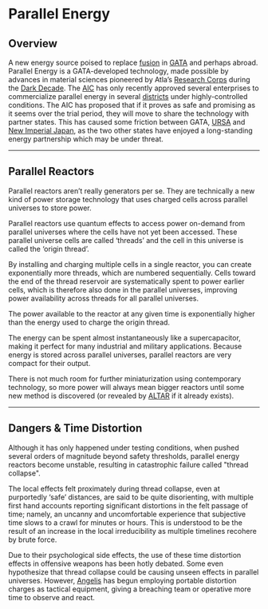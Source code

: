 # Parallel Energy

## Overview

A new energy source poised to replace [fusion](fusion-energy.md) in [GATA](../../nations/gata/) and perhaps abroad. Parallel Energy is a GATA-developed technology, made possible by advances in material sciences pioneered by Atla’s [Research Corps](../../nations/gata/history/the-research-corps.md#overview) during the [Dark Decade](../history/the-dark-decade.md). The [AIC](../../nations/gata/institutions/atlan-information-control-aic.md) has only recently approved several enterprises to commercialize parallel energy in several [districts](../../nations/gata/politics/districts.md) under highly-controlled conditions. The AIC has proposed that if it proves as safe and promising as it seems over the trial period, they will move to share the technology with partner states. This has caused some friction between GATA, [URSA](../../nations/ursa/) and [New Imperial Japan](../../nations/new-imperial-japan/), as the two other states have enjoyed a long-standing energy partnership which may be under threat.

***

## **Parallel Reactors**

Parallel reactors aren’t really generators per se. They are technically a new kind of power storage technology that uses charged cells across parallel universes to store power.

Parallel reactors use quantum effects to access power on-demand from parallel universes where the cells have not yet been accessed. These parallel universe cells are called ‘threads’ and the cell in this universe is called the ‘origin thread’.

By installing and charging multiple cells in a single reactor, you can create exponentially more threads, which are numbered sequentially. Cells toward the end of the thread reservoir are systematically spent to power earlier cells, which is therefore also done in the parallel universes, improving power availability across threads for all parallel universes.

The power available to the reactor at any given time is exponentially higher than the energy used to charge the origin thread.

The energy can be spent almost instantaneously like a supercapacitor, making it perfect for many industrial and military applications. Because energy is stored across parallel universes, parallel reactors are very compact for their output.

There is not much room for further miniaturization using contemporary technology, so more power will always mean bigger reactors until some new method is discovered (or revealed by [ALTAR](../../nations/gata/institutions/altar.md) if it already exists).

***

## **Dangers & Time Distortion**

Although it has only happened under testing conditions, when pushed several orders of magnitude beyond safety thresholds, parallel energy reactors become unstable, resulting in catastrophic failure called "thread collapse".

The local effects felt proximately during thread collapse, even at purportedly ‘safe’ distances, are said to be quite disorienting, with multiple first hand accounts reporting significant distortions in the felt passage of time; namely, an uncanny and uncomfortable experience that subjective time slows to a crawl for minutes or hours. This is understood to be the result of an increase in the local irreducibility as multiple timelines recohere by brute force.

Due to their psychological side effects, the use of these time distortion effects in offensive weapons has been hotly debated. Some even hypothesize that thread collapse could be causing unseen effects in parallel universes. However, [Angelis](../../nations/gata/military-and-defense/angelis.md) has begun employing portable distortion charges as tactical equipment, giving a breaching team or operative more time to observe and react.
